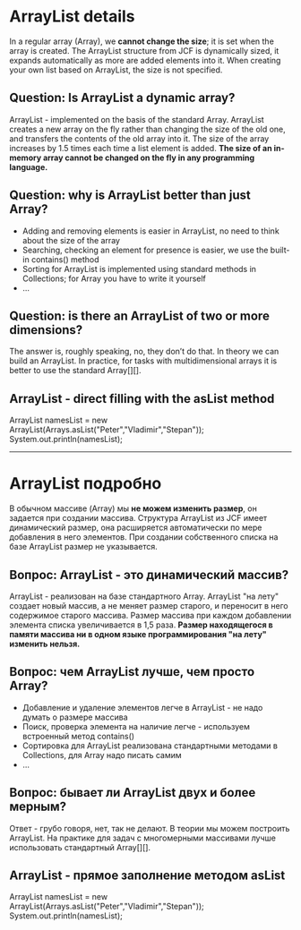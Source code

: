 # ArrayList details
In a regular array (Array), we **cannot change the size**; it is set when the array is created.
The ArrayList structure from JCF is dynamically sized, it expands automatically as more are added
elements into it. When creating your own list based on ArrayList, the size is not specified.

## Question: Is ArrayList a dynamic array?
ArrayList - implemented on the basis of the standard Array.
ArrayList creates a new array on the fly rather than changing the size of the old one,
and transfers the contents of the old array into it.
The size of the array increases by 1.5 times each time a list element is added.
**The size of an in-memory array cannot be changed on the fly in any programming language.**

## Question: why is ArrayList better than just Array?
- Adding and removing elements is easier in ArrayList, no need to think about the size of the array
- Searching, checking an element for presence is easier, we use the built-in contains() method
- Sorting for ArrayList is implemented using standard methods in Collections; for Array you have to write it yourself
- ...

## Question: is there an ArrayList of two or more dimensions?
The answer is, roughly speaking, no, they don’t do that.
In theory we can build an ArrayList<ArrayList1>.
In practice, for tasks with multidimensional arrays it is better to use the standard Array[][].

## ArrayList - direct filling with the asList method
ArrayList<String> namesList = new ArrayList<String>(Arrays.asList("Peter","Vladimir","Stepan"));
System.out.println(namesList);

_______________________________________________________________

# ArrayList подробно
В обычном массиве (Array) мы **не можем изменить размер**, он задается при создании массива.
Структура ArrayList из JCF имеет динамический размер, она расширяется автоматически по мере добавления 
в него элементов. При создании собственного списка на базе ArrayList размер не указывается. 

## Вопрос: ArrayList - это динамический массив?
ArrayList - реализован на базе стандартного Array.
ArrayList "на лету" создает новый массив, а не меняет размер старого,
и переносит в него содержимое старого массива.
Размер массива при каждом добавлении элемента списка увеличивается в 1,5 раза.
**Размер находящегося в памяти массива ни в одном языке программирования "на лету" изменить нельзя.**

## Вопрос: чем ArrayList лучше, чем просто Array?
- Добавление и удаление элементов легче в ArrayList - не надо думать о размере массива
- Поиск, проверка элемента на наличие легче - используем встроенный метод contains()
- Сортировка для ArrayList реализована стандартными методами в Collections, для Array надо писать самим
- ...

## Вопрос: бывает ли ArrayList двух и более мерным?
Ответ - грубо говоря, нет, так не делают. 
В теории мы можем построить ArrayList<ArrayList1>.
На практике для задач с многомерными массивами лучше использовать стандартный Array[][].

## ArrayList - прямое заполнение методом asList
ArrayList<String> namesList = new ArrayList<String>(Arrays.asList("Peter","Vladimir","Stepan"));
System.out.println(namesList);